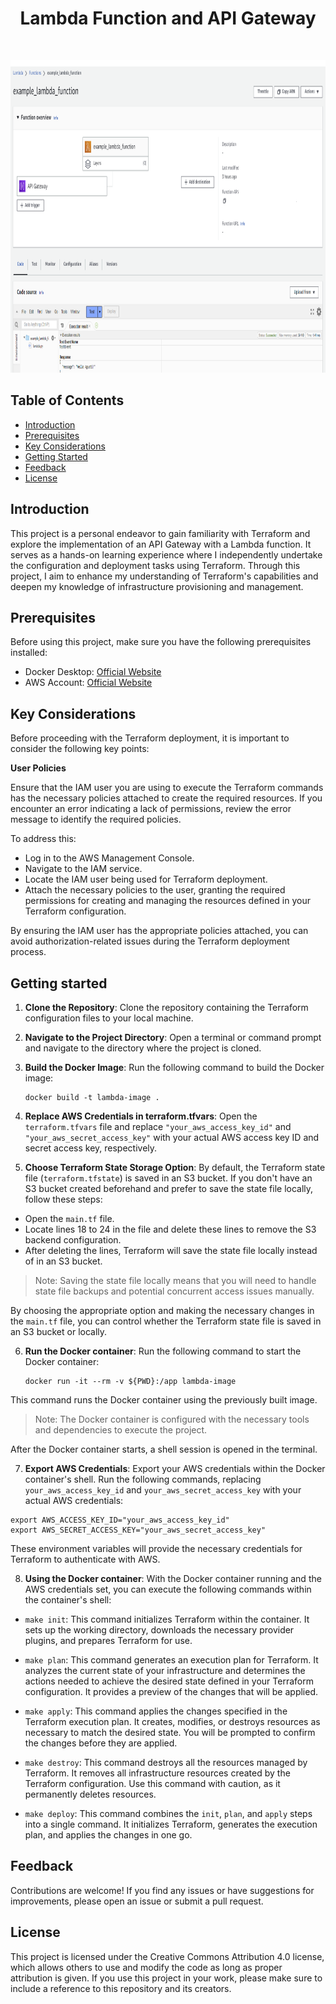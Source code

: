 <h1 align="center"> Lambda Function and API Gateway </h1> <br>
<p align="center">
  <a>
    <img alt="Terraform Lambda" title="Terraform Lambda" src="https://github.com/agusticonesagago/lambda_with_terraform/blob/main/doc/images/lambda.png?raw=true" width="900" height="500">
  </a>
</p>

## Table of Contents

- [Introduction](#introduction)
- [Prerequisites](#prerequisites)
- [Key Considerations](#key-considerations)
- [Getting Started](#getting-started)
- [Feedback](#feedback)
- [License](#license)

## Introduction

This project is a personal endeavor to gain familiarity with Terraform and explore the implementation of an API Gateway with a Lambda function. It serves as a hands-on learning experience where I independently undertake the configuration and deployment tasks using Terraform. Through this project, I aim to enhance my understanding of Terraform's capabilities and deepen my knowledge of infrastructure provisioning and management.

## Prerequisites

Before using this project, make sure you have the following prerequisites installed:

- Docker Desktop: [Official Website](https://www.docker.com/products/docker-desktop)
- AWS Account: [Official Website](https://aws.amazon.com/)


## Key Considerations

Before proceeding with the Terraform deployment, it is important to consider the following key points:

**User Policies**

Ensure that the IAM user you are using to execute the Terraform commands has the necessary policies attached to create the required resources. If you encounter an error indicating a lack of permissions, review the error message to identify the required policies.

To address this:
- Log in to the AWS Management Console.
- Navigate to the IAM service.
- Locate the IAM user being used for Terraform deployment.
- Attach the necessary policies to the user, granting the required permissions for creating and managing the resources defined in your Terraform configuration.

By ensuring the IAM user has the appropriate policies attached, you can avoid authorization-related issues during the Terraform deployment process.

## Getting started

1. **Clone the Repository**: Clone the repository containing the Terraform configuration files to your local machine.

2. **Navigate to the Project Directory**: Open a terminal or command prompt and navigate to the directory where the project is cloned.

3. **Build the Docker Image**: Run the following command to build the Docker image:

   ```shell
   docker build -t lambda-image .
    ```
4. **Replace AWS Credentials in terraform.tfvars**: Open the `terraform.tfvars` file and replace `"your_aws_access_key_id"` and `"your_aws_secret_access_key"` with your actual AWS access key ID and secret access key, respectively.

5. **Choose Terraform State Storage Option**:  By default, the Terraform state file (`terraform.tfstate`) is saved in an S3 bucket. If you don't have an S3 bucket created beforehand and prefer to save the state file locally, follow these steps:
- Open the `main.tf` file.
- Locate lines 18 to 24 in the file and delete these lines to remove the S3 backend configuration.
- After deleting the lines, Terraform will save the state file locally instead of in an S3 bucket.

>  Note: Saving the state file locally means that you will need to handle state file backups and potential concurrent access issues manually.

By choosing the appropriate option and making the necessary changes in the `main.tf` file, you can control whether the Terraform state file is saved in an S3 bucket or locally.

6. **Run the Docker container**: Run the following command to start the Docker container:

   ```shell
   docker run -it --rm -v ${PWD}:/app lambda-image
    ```
This command runs the Docker container using the previously built image.

> Note: The Docker container is configured with the necessary tools and dependencies to execute the project.

After the Docker container starts, a shell session is opened in the terminal.

7. **Export AWS Credentials**:   Export your AWS credentials within the Docker container's shell. Run the following commands, replacing `your_aws_access_key_id` and `your_aws_secret_access_key` with your actual AWS credentials:

  ```shell
  export AWS_ACCESS_KEY_ID="your_aws_access_key_id"
  export AWS_SECRET_ACCESS_KEY="your_aws_secret_access_key"
  ```
These environment variables will provide the necessary credentials for Terraform to authenticate with AWS.

8. **Using the Docker container**: With the Docker container running and the AWS credentials set, you can execute the following commands within the container's shell:

- `make init`: This command initializes Terraform within the container. It sets up the working directory, downloads the necessary provider plugins, and prepares Terraform for use.

- `make plan`: This command generates an execution plan for Terraform. It analyzes the current state of your infrastructure and determines the actions needed to achieve the desired state defined in your Terraform configuration. It provides a preview of the changes that will be applied.

- `make apply`: This command applies the changes specified in the Terraform execution plan. It creates, modifies, or destroys resources as necessary to match the desired state. You will be prompted to confirm the changes before they are applied.

- `make destroy`: This command destroys all the resources managed by Terraform. It removes all infrastructure resources created by the Terraform configuration. Use this command with caution, as it permanently deletes resources.

- `make deploy`: This command combines the `init`, `plan`, and `apply` steps into a single command. It initializes Terraform, generates the execution plan, and applies the changes in one go.

## Feedback

Contributions are welcome! If you find any issues or have suggestions for improvements, please open an issue or submit a pull request.

## License

This project is licensed under the Creative Commons Attribution 4.0 license, which allows others to use and modify the code as long as proper attribution is given. If you use this project in your work, please make sure to include a reference to this repository and its creators.